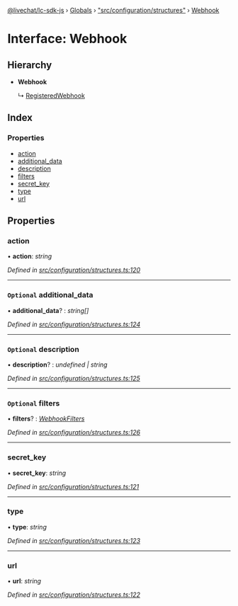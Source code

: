 [@livechat/lc-sdk-js](../README.md) › [Globals](../globals.md) › ["src/configuration/structures"](../modules/_src_configuration_structures_.md) › [Webhook](_src_configuration_structures_.webhook.md)

# Interface: Webhook

## Hierarchy

* **Webhook**

  ↳ [RegisteredWebhook](_src_configuration_structures_.registeredwebhook.md)

## Index

### Properties

* [action](_src_configuration_structures_.webhook.md#action)
* [additional_data](_src_configuration_structures_.webhook.md#optional-additional_data)
* [description](_src_configuration_structures_.webhook.md#optional-description)
* [filters](_src_configuration_structures_.webhook.md#optional-filters)
* [secret_key](_src_configuration_structures_.webhook.md#secret_key)
* [type](_src_configuration_structures_.webhook.md#type)
* [url](_src_configuration_structures_.webhook.md#url)

## Properties

###  action

• **action**: *string*

*Defined in [src/configuration/structures.ts:120](https://github.com/livechat/lc-sdk-js/blob/61db942/src/configuration/structures.ts#L120)*

___

### `Optional` additional_data

• **additional_data**? : *string[]*

*Defined in [src/configuration/structures.ts:124](https://github.com/livechat/lc-sdk-js/blob/61db942/src/configuration/structures.ts#L124)*

___

### `Optional` description

• **description**? : *undefined | string*

*Defined in [src/configuration/structures.ts:125](https://github.com/livechat/lc-sdk-js/blob/61db942/src/configuration/structures.ts#L125)*

___

### `Optional` filters

• **filters**? : *[WebhookFilters](_src_configuration_structures_.webhookfilters.md)*

*Defined in [src/configuration/structures.ts:126](https://github.com/livechat/lc-sdk-js/blob/61db942/src/configuration/structures.ts#L126)*

___

###  secret_key

• **secret_key**: *string*

*Defined in [src/configuration/structures.ts:121](https://github.com/livechat/lc-sdk-js/blob/61db942/src/configuration/structures.ts#L121)*

___

###  type

• **type**: *string*

*Defined in [src/configuration/structures.ts:123](https://github.com/livechat/lc-sdk-js/blob/61db942/src/configuration/structures.ts#L123)*

___

###  url

• **url**: *string*

*Defined in [src/configuration/structures.ts:122](https://github.com/livechat/lc-sdk-js/blob/61db942/src/configuration/structures.ts#L122)*
